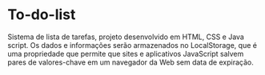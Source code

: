 # To-do-list
Sistema de lista de tarefas, projeto desenvolvido em HTML, CSS e Java script. Os dados e informações serão armazenados no LocalStorage, que é uma propriedade que permite que sites e aplicativos JavaScript salvem pares de valores-chave em um navegador da Web sem data de expiração.
